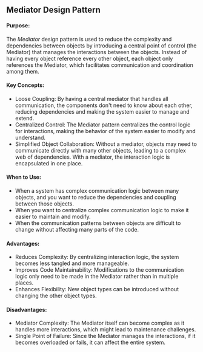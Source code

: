 ## Mediator Design Pattern

#### Purpose:
The *Mediator* design pattern is used to reduce the complexity and dependencies between objects by introducing a central point of control (the Mediator) that manages the interactions between the objects. Instead of having every object reference every other object, each object only references the Mediator, which facilitates communication and coordination among them.

#### Key Concepts:

- Loose Coupling: By having a central mediator that handles all communication, the components don't need to know about each other, reducing dependencies and making the system easier to manage and extend.
- Centralized Control: The Mediator pattern centralizes the control logic for interactions, making the behavior of the system easier to modify and understand.
- Simplified Object Collaboration: Without a mediator, objects may need to communicate directly with many other objects, leading to a complex web of dependencies. With a mediator, the interaction logic is encapsulated in one place.


#### When to Use:

- When a system has complex communication logic between many objects, and you want to reduce the dependencies and coupling between those objects.
- When you want to centralize complex communication logic to make it easier to maintain and modify.
- When the communication patterns between objects are difficult to change without affecting many parts of the code.


#### Advantages:

- Reduces Complexity: By centralizing interaction logic, the system becomes less tangled and more manageable.
- Improves Code Maintainability: Modifications to the communication logic only need to be made in the Mediator rather than in multiple places.
- Enhances Flexibility: New object types can be introduced without changing the other object types.


#### Disadvantages:

- Mediator Complexity: The Mediator itself can become complex as it handles more interactions, which might lead to maintenance challenges.
- Single Point of Failure: Since the Mediator manages the interactions, if it becomes overloaded or fails, it can affect the entire system.